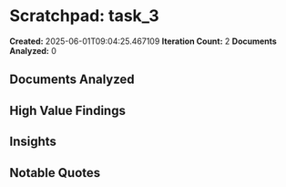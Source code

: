 # Scratchpad: task_3

**Created:** 2025-06-01T09:04:25.467109
**Iteration Count:** 2
**Documents Analyzed:** 0

## Documents Analyzed

## High Value Findings

## Insights

## Notable Quotes